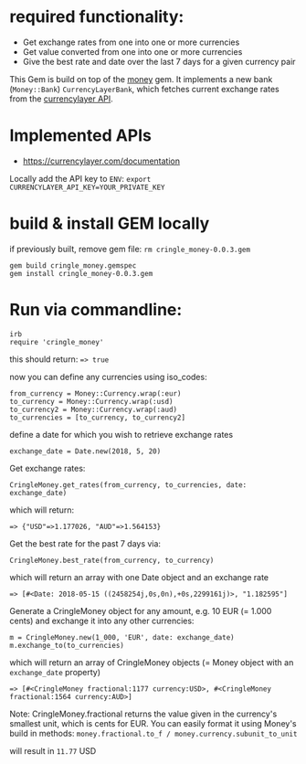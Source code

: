 # required functionality:
- Get exchange rates from one into one or more currencies
- Get value converted from one into one or more currencies
- Give the best rate and date over the last 7 days for a given currency pair

This Gem is build on top of the [money](https://rubygems.org/gems/money) gem. It implements a new bank (`Money::Bank`) `CurrencyLayerBank`,
which fetches current exchange rates from the [currencylayer API](https://currencylayer.com/documentation).

# Implemented APIs
- https://currencylayer.com/documentation

Locally add the API key to `ENV`: `export CURRENCYLAYER_API_KEY=YOUR_PRIVATE_KEY`

# build & install GEM locally
if previously built, remove gem file: `rm cringle_money-0.0.3.gem`
```
gem build cringle_money.gemspec
gem install cringle_money-0.0.3.gem
```

# Run via commandline:
```
irb
require 'cringle_money'
```
this should return:
`=> true`

now you can define any currencies using iso_codes:
```
from_currency = Money::Currency.wrap(:eur)
to_currency = Money::Currency.wrap(:usd)
to_currency2 = Money::Currency.wrap(:aud)
to_currencies = [to_currency, to_currency2]
```

define a date for which you wish to retrieve exchange rates

`exchange_date = Date.new(2018, 5, 20)`

Get exchange rates:

`CringleMoney.get_rates(from_currency, to_currencies, date: exchange_date)`

which will return:

`=> {"USD"=>1.177026, "AUD"=>1.564153}`

Get the best rate for the past 7 days via:

`CringleMoney.best_rate(from_currency, to_currency)`

which will return an array with one Date object and an exchange rate

`=> [#<Date: 2018-05-15 ((2458254j,0s,0n),+0s,2299161j)>, "1.182595"]`

Generate a CringleMoney object for any amount, e.g. 10 EUR (= 1.000 cents) and exchange it into any other currencies:
```
m = CringleMoney.new(1_000, 'EUR', date: exchange_date)
m.exchange_to(to_currencies)
```

which will return an array of CringleMoney objects (= Money object with an `exchange_date` property)

`=> [#<CringleMoney fractional:1177 currency:USD>, #<CringleMoney fractional:1564 currency:AUD>]`

Note: CringleMoney.fractional returns the value given in the currency's smallest unit, which is cents for EUR.
You can easily format it using Money's build in methods:
`money.fractional.to_f / money.currency.subunit_to_unit`

will result in `11.77` USD
